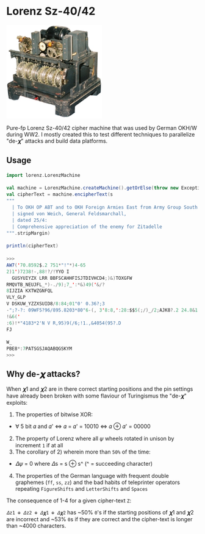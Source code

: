 # Lorenz Sz-40/42
<img width="250" src="data/lorenz.jpg">

Pure-fp Lorenz Sz-40/42 cipher machine that was used by German OKH/W during WW2.
I mostly created this to test different techniques to parallelize "de-𝝌" attacks
and build data platforms.

## Usage
```scala
import lorenz.LorenzMachine

val machine = LorenzMachine.createMachine().getOrElse(throw new Exception("Failed to create machine"))
val cipherText = machine.encipherText(s
"""
  | To OKH OP ABT and to OKH Foreign Armies East from Army Group South IA 01 No 411/43,
  | signed von Weich, General Feldsmarchall,
  | dated 25/4:
  | Comprehensive appreciation of the enemy for Zitadelle
""".stripMargin)

println(cipherText)

>>>
AW7('70.8592$.2 751*"!"*)4-65
2)1')7238!-,88!?/!YYO I
  GUSYUIYZX LRR BBFSCAHHFISJTDIVHCD4;)&)TOXGFW
RMQVTB_NEUJFL_*)-./9);7_':*&)49('&/?
8IJZIA KXTWZGNFQL
VLY_GLP
V DSKUW_YZZXSUID8/8:84;01"0' 0.36?;3
-";?-?: 09WF5?96/895.8203*80"6-(, 3'8:8,':28:$$5(;/)_/2;AJK8?.2 24.8&1
!&6('
:6)!*"4183*2'N V R,95)9(/6;!1.,&4054(95?.D
FJ

W_
PBE8*:7PATSGSJAQABQGSKYM
>>>
```

## Why de-𝝌 attacks?

When 𝝌1 and 𝝌2 are in there correct starting positions and the pin settings 
have already been broken with some flaviour of Turingismus the "de-𝝌" exploits:

1) The properties of bitwise XOR: 
- ∀ 5 bit 𝛼 and 𝛼' <=>  𝛼 = 𝛼' = 10010 <=>  𝛼 ⊕ 𝛼' = 00000
2) The property of Lorenz where all 𝜓 wheels rotated in unison by increment `1` if at all
3) The corollary of 2) wherein more than `50%` of the time:
- 𝛥𝜓 = 0 where 𝛥s = s ⊕ s^ (^ = succeeding character)
4) The properties of the German language with frequent double graphemes (`ff`, `ss`, `zz`) and the
bad habits of teleprinter operators repeating `FigureShifts` and `LetterShifts` and `Spaces`

The consequence of 1-4 for a given cipher-text `Z`: 

`𝛥z1 ⊕ 𝛥z2 ⊕ 𝛥𝝌1 ⊕ 𝛥𝝌2` has ~50% `0`'s if the starting positions of 𝝌1 and 𝝌2 are incorrect
and ~53% `0`s if they are correct and the cipher-text is longer than ~4000 characters.